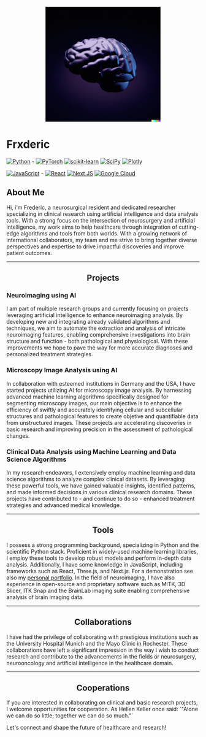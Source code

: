 <p align="center">
  <img src="BrainLogo.png" alt="Logo" style="width: 300px; height: auto;">
</p>

# Frxderic

[![Python](https://img.shields.io/badge/python-3670A0?style=for-the-badge&logo=python&logoColor=ffdd54)](https://www.python.org) - 
[![PyTorch](https://img.shields.io/badge/PyTorch-%23EE4C2C.svg?style=for-the-badge&logo=PyTorch&logoColor=white)](https://pytorch.org/)
[![scikit-learn](https://img.shields.io/badge/scikit--learn-%23F7931E.svg?style=for-the-badge&logo=scikit-learn&logoColor=white)](https://scikit-learn.org/stable/index.html)
[![SciPy](https://img.shields.io/badge/SciPy-%230C55A5.svg?style=for-the-badge&logo=scipy&logoColor=%white)](https://scipy.org/)
[![Plotly](https://img.shields.io/badge/Plotly-%233F4F75.svg?style=for-the-badge&logo=plotly&logoColor=white)](https://plotly.com/python/)

[![JavaScript](https://img.shields.io/badge/javascript-%23323330.svg?style=for-the-badge&logo=javascript&logoColor=%23F7DF1E)](https://developer.mozilla.org/en-US/docs/Web/javascript) - 
[![React](https://img.shields.io/badge/react-%2320232a.svg?style=for-the-badge&logo=react&logoColor=%2361DAFB)](https://react.dev/)
[![Next JS](https://img.shields.io/badge/Next-black?style=for-the-badge&logo=next.js&logoColor=white)](https://nextjs.org/)
[![Google Cloud](https://img.shields.io/badge/GoogleCloud-%234285F4.svg?style=for-the-badge&logo=google-cloud&logoColor=white)](https://cloud.google.com/)

## About Me
Hi, i'm Frederic, a neurosurgical resident and dedicated researcher specializing in clinical research using artificial intelligence and data analysis tools. With a strong focus on the intersection of neurosurgery and artificial intelligence, my work aims to help healthcare through integration of cutting-edge algorithms and tools from both worlds. With a growing network of international collaborators, my team and me strive to bring together diverse perspectives and expertise to drive impactful discoveries and improve patient outcomes.

---

<h2 align="center">Projects</h2>

### Neuroimaging using AI
I am part of multiple research groups and currently focusing on projects leveraging artificial intelligence to enhance neuroimaging analysis. By developing new and integrating already validated algorithms and techniques, we aim to automate the extraction and analysis of intricate neuroimaging features, enabling comprehensive investigations into brain structure and function - both pathological and physiological. With these improvements we hope to pave the way for more accurate diagnoses and personalized treatment strategies.


### Microscopy Image Analysis using AI
In collaboration with esteemed institutions in Germany and the USA, I have started projects utilizing AI for microscopy image analysis. By harnessing advanced machine learning algorithms specifically designed for segmenting microscopy images, our main objective is to enhance the efficiency of swiftly and accurately identifying cellular and subcellular structures and pathological features to create objetive and quantifiable data from unstructured images. These projects are accelerating discoveries in basic research and improving precision in the assessment of pathological changes.


### Clinical Data Analysis using Machine Learning and Data Science Algorithms
In my research endeavors, I extensively employ machine learning and data science algorithms to analyze complex clinical datasets. By leveraging these powerful tools, we have gained valuable insights, identified patterns, and made informed decisions in various clinical research domains. These projects have contributed to - and continue to do so - enhanced treatment strategies and advanced medical knowledge.

---

<h2 align="center">Tools</h2>
I possess a strong programming background, specializing in Python and the scientific Python stack. Proficient in widely-used machine learning libraries, I employ these tools to develop robust models and perform in-depth data analysis. Additionally, I have some knowledge in JavaScript, including frameworks such as React, Three.js, and Next.js. For a demonstration see also my <a href="https://portfolio-49236.web.app/">personal portfolio</a>. In the field of neuroimaging, I have also experience in open-source and proprietary software such as MITK, 3D Slicer, ITK Snap and the BrainLab imaging suite enabling comprehensive analysis of brain imaging data.

---

<h2 align="center">Collaborations</h2>
I have had the privilege of collaborating with prestigious institutions such as the University Hospital Munich and the Mayo Clinic in Rochester. These collaborations have left a significant impression in the way i wish to conduct research and contribute to the advancements in the fields or neurosurgery, neurooncology and artificial intelligence in the healthcare domain.

---

<h2 align="center">Cooperations</h2>
If you are interested in collaborating on clinical and basic research projects, I welcome opportunities for cooperation. As Hellen Keller once said:
`"Alone we can do so little; together we can do so much."`

Let's connect and shape the future of healthcare and research!
